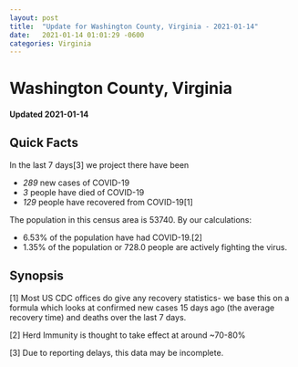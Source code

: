 ```yaml
---
layout: post
title:  "Update for Washington County, Virginia - 2021-01-14"
date:   2021-01-14 01:01:29 -0600
categories: Virginia
---
```


# Washington County, Virginia
#### Updated 2021-01-14

## Quick Facts

In the last 7 days[3] we project there have been
- *289* new cases of COVID-19
- *3* people have died of COVID-19
- *129* people have recovered from COVID-19[1]

The population in this census area is 53740. By our calculations:
- 6.53% of the population have had COVID-19.[2]
- 1.35% of the population or 728.0 people are actively fighting the virus.

## Synopsis




[1] Most US CDC offices do give any recovery statistics- we base this on a formula which looks at confirmed new cases
15 days ago (the average recovery time) and deaths over the last 7 days.

[2] Herd Immunity is thought to take effect at around ~70-80%

[3] Due to reporting delays, this data may be incomplete.
 
    